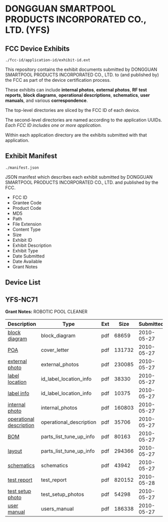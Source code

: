 # DONGGUAN SMARTPOOL PRODUCTS INCORPORATED CO., LTD. (YFS)
## FCC Device Exhibits

```
./fcc-id/application-id/exhibit-id.ext
```

This repository contains the exhibit documents submitted by DONGGUAN SMARTPOOL PRODUCTS INCORPORATED CO., LTD. to (and published by) the FCC as part of the device certification process.

These exhibits can include **internal photos**, **external photos**, **RF test reports**, **block diagrams**, **operational descriptions**, **schematics**, **user manuals**, and various **correspondence**.

The top-level directories are sliced by the FCC ID of each device.

The second-level directories are named according to the application UUIDs. *Each FCC ID includes one or more application.*

Within each application directory are the exhibits submitted with that application. 

## Exhibit Manifest

```
./manifest.json
```

JSON manifest which describes each exhibit submitted by DONGGUAN SMARTPOOL PRODUCTS INCORPORATED CO., LTD. and published by the FCC.

- FCC ID
- Grantee Code
- Product Code
- MD5
- Path
- File Extension
- Content Type
- Size
- Exhibit ID
- Exhibit Description
- Exhibit Type
- Date Submitted
- Date Available
- Grant Notes

## Device List
## YFS-NC71
**Grant Notes:** ROBOTIC POOL CLEANER

| Description | Type | Ext | Size | Submitted | Available |
| ----------- | ---- | --- | ---- | --------- | --------- |
| [block diagram](YFS-NC71/36ab6cb52de1851c9d8c3c29c9074385/1287747.pdf) | block_diagram | pdf | 68659 | 2010-05-27 | 2010-05-27 |
| [POA](YFS-NC71/36ab6cb52de1851c9d8c3c29c9074385/1287754.pdf) | cover_letter | pdf | 131732 | 2010-05-27 | 2010-05-27 |
| [external photo](YFS-NC71/36ab6cb52de1851c9d8c3c29c9074385/1287750.pdf) | external_photos | pdf | 230085 | 2010-05-27 | 2010-05-27 |
| [label location](YFS-NC71/36ab6cb52de1851c9d8c3c29c9074385/1287752.pdf) | id_label_location_info | pdf | 38330 | 2010-05-27 | 2010-05-27 |
| [label info](YFS-NC71/36ab6cb52de1851c9d8c3c29c9074385/1287753.pdf) | id_label_location_info | pdf | 10375 | 2010-05-27 | 2010-05-27 |
| [internal photo](YFS-NC71/36ab6cb52de1851c9d8c3c29c9074385/1287751.pdf) | internal_photos | pdf | 160803 | 2010-05-27 | 2010-05-27 |
| [operational description](YFS-NC71/36ab6cb52de1851c9d8c3c29c9074385/1287756.pdf) | operational_description | pdf | 35706 | 2010-05-27 | 2010-05-27 |
| [BOM](YFS-NC71/36ab6cb52de1851c9d8c3c29c9074385/1287748.pdf) | parts_list_tune_up_info | pdf | 80163 | 2010-05-27 | 2010-05-27 |
| [layout](YFS-NC71/36ab6cb52de1851c9d8c3c29c9074385/1287757.pdf) | parts_list_tune_up_info | pdf | 294366 | 2010-05-27 | 2010-05-27 |
| [schematics](YFS-NC71/36ab6cb52de1851c9d8c3c29c9074385/1287749.pdf) | schematics | pdf | 43942 | 2010-05-27 | 2010-05-27 |
| [test report](YFS-NC71/36ab6cb52de1851c9d8c3c29c9074385/1287828.pdf) | test_report | pdf | 820152 | 2010-05-28 | 2010-05-27 |
| [test setup photo](YFS-NC71/36ab6cb52de1851c9d8c3c29c9074385/1287758.pdf) | test_setup_photos | pdf | 54298 | 2010-05-27 | 2010-05-27 |
| [user manual](YFS-NC71/36ab6cb52de1851c9d8c3c29c9074385/1287759.pdf) | users_manual | pdf | 186338 | 2010-05-27 | 2010-05-27 |
